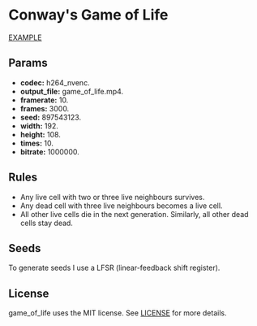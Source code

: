 # Conway's Game of Life

[EXAMPLE](https://youtu.be/Jg5F3SgtHzs)

<h2>Params</h2>

  -  **codec:** h264_nvenc.
  -  **output_file:** game_of_life.mp4.
  -  **framerate:** 10.
  -  **frames:** 3000.
  -  **seed:** 897543123.
  -  **width:** 192.
  -  **height:** 108.
  -  **times:** 10.
  -  **bitrate:** 1000000.

<h2>Rules</h2>

+ Any live cell with two or three live neighbours survives.
+ Any dead cell with three live neighbours becomes a live cell.
+ All other live cells die in the next generation. Similarly, all other dead cells stay dead.

<h2>Seeds</h2>
To generate seeds I use a LFSR (linear-feedback shift register).

<h2>License</h2>
game_of_life uses the MIT license. See <a href="https://github.com/LentilStew/game_of_life/blob/main/LICENSE" target="_top">LICENSE</a> for more details.




